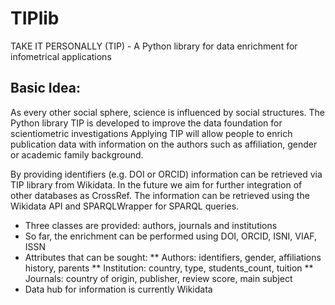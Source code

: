 # TIPlib
TAKE IT PERSONALLY (TIP) - A Python library for data enrichment for infometrical applications

## Basic Idea:
As every other social sphere, science is influenced by social structures. The Python library TIP is developed to improve the data foundation for scientiometric investigations Applying TIP will allow people to enrich publication data with information on the authors such as affiliation, gender or academic family background.

By providing identifiers (e.g. DOI or ORCID) information can be retrieved via TIP library from Wikidata. In the future we aim for further integration of other databases as CrossRef. The information can be retrieved using the Wikidata API and SPARQLWrapper for SPARQL queries.

* Three classes are provided: authors, journals and institutions
* So far, the enrichment can be performed using DOI, ORCID, ISNI, VIAF, ISSN
* Attributes that can be sought:
** Authors: identifiers, gender, affiliations history, parents
** Institution: country, type, students_count, tuition
** Journals: country of origin, publisher, review score, main subject
* Data hub for information is currently Wikidata
